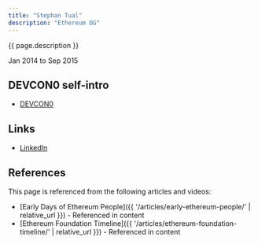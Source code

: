 ```yaml
---
title: "Stephan Tual"
description: "Ethereum OG"
---
```


{{ page.description }}

Jan 2014 to Sep 2015

## DEVCON0 self-intro
- [DEVCON0](https://youtu.be/_BvvUlKDqp0?t=32m15s)

## Links
- [LinkedIn](https://www.linkedin.com/in/stephantual/)

## References

This page is referenced from the following articles and videos:

- [Early Days of Ethereum People]({{ '/articles/early-ethereum-people/' | relative_url }}) - Referenced in content
- [Ethereum Foundation Timeline]({{ '/articles/ethereum-foundation-timeline/' | relative_url }}) - Referenced in content
